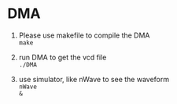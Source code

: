 # DMA

1. Please use makefile to compile the DMA<br />
<code>make</code>

2. run DMA to get the vcd file<br />
<code>./DMA</code>

3. use simulator, like nWave to see the waveform<br />
<code>nWave &</code>
